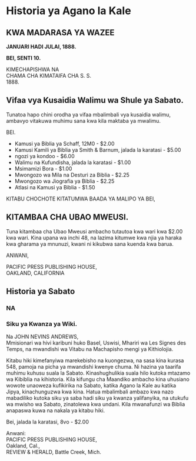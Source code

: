 # Historia ya Agano la Kale
## KWA MADARASA YA WAZEE

**JANUARI HADI JULAI, 1888.**

**BEI, SENTI 10.**

KIMECHAPISHWA NA  
CHAMA CHA KIMATAIFA CHA S. S.  
1888.

## Vifaa vya Kusaidia Walimu wa Shule ya Sabato.

Tunatoa hapo chini orodha ya vifaa mbalimbali vya kusaidia walimu, ambavyo vitakuwa muhimu sana kwa kila maktaba ya mwalimu.

BEI.
- Kamusi ya Biblia ya Schaff, 12M0 - $2.00
- Kamusi Kamili ya Biblia ya Smith & Barnum, jalada la karatasi - $5.00
- ngozi ya kondoo - $6.00
- Walimu na Kufundisha, jalada la karatasi - $1.00
- Msimamizi Bora - $1.00
- Mwongozo wa Mila na Desturi za Biblia - $2.25
- Mwongozo wa Jiografia ya Biblia - $2.25
- Atlasi na Kamusi ya Biblia - $1.50

KITABU CHOCHOTE KITATUMWA BAADA YA MALIPO YA BEI,

## KITAMBAA CHA UBAO MWEUSI.

Tuna kitambaa cha Ubao Mweusi ambacho tutautoa kwa wari kwa $2.00 kwa wari. Kina upana wa inchi 48, na lazima kitumwe kwa njia ya haraka kwa gharama ya mnunuzi, kwani ni kikubwa sana kuenda kwa barua.

ANWANI,

PACIFIC PRESS PUBLISHING HOUSE,  
OAKLAND, CALIFORNIA

## Historia ya Sabato
### NA  
### Siku ya Kwanza ya Wiki.

Na JOHN NEVINS ANDREWS,  
Mmisionari wa hivi karibuni huko Basel, Uswisi, Mhariri wa Les Signes des Temps, na mwandishi wa Vitabu na Machapisho mengi ya Kithiolojia.

Kitabu hiki kimefanyiwa marekebisho na kuongezwa, na sasa kina kurasa 548, pamoja na picha ya mwandishi kwenye chuma. Ni hazina ya taarifa muhimu kuhusu suala la Sabato. Kinashughulikia suala hilo kutoka mtazamo wa Kibiblia na kihistoria. Kila kifungu cha Maandiko ambacho kina uhusiano wowote unaoweza kufikirika na Sabato, katika Agano la Kale au katika Jipya, kinachunguzwa kwa kina. Hatua mbalimbali ambazo kwa nazo mabadiliko kutoka siku ya saba hadi siku ya kwanza yalifanyika, na utukufu wa mwisho wa Sabato, zinatolewa kwa undani. Kila mwanafunzi wa Biblia anapaswa kuwa na nakala ya kitabu hiki.

Bei, jalada la karatasi, 8vo - $2.00

Anwani:  
PACIFIC PRESS PUBLISHING HOUSE,  
Oakland, Cal.,  
REVIEW & HERALD, Battle Creek, Mich.